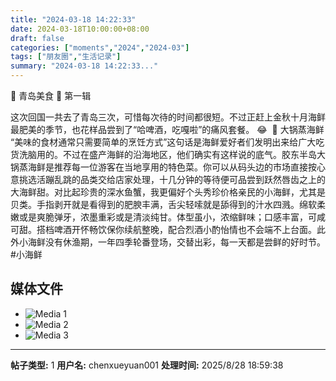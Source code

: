 ```yaml
---
title: "2024-03-18 14:22:33"
date: 2024-03-18T10:00:00+08:00
draft: false
categories: ["moments","2024","2024-03"]
tags: ["朋友圈","生活记录"]
summary: "2024-03-18 14:22:33..."
---
```


🦀 青岛美食 🦀 第一辑

这次回国一共去了青岛三次，可惜每次待的时间都很短。不过正赶上金秋十月海鲜最肥美的季节，也花样品尝到了“哈啤酒，吃嘎啦”的痛风套餐。 😂
​
​🦞 大锅蒸海鲜
​
“美味的食材​通常只需要简单的烹饪方式”这句话是海鲜爱好者们发明出来给广大吃货洗脑用的。不过在盛产海鲜的沿海地区，他们确实有这样说的底气。胶东半岛大锅蒸海鲜是推荐每一位游客在当地享用的特色菜。你可以从码头边的市场直接按心意挑选活蹦乱跳的品类交给店家处理，十几分钟的等待便可品尝到跃然唇齿之上的大海鲜甜。
​
​对比起珍贵的深水鱼蟹，我更偏好个头秀珍价格亲民的小海鲜，尤其是贝类。手指剥开就是看得到的肥腴丰满，舌尖轻嗦就是舔得到的汁水四溅。绵软柔嫩或是爽脆弹牙，浓墨重彩或是清淡纯甘。体型虽小，浓缩鲜味；口感丰富，可咸可甜。搭档啤酒开怀畅饮保你续航整晚，配合烈酒小酌怡情也不会端不上台面。此外小海鲜没有休渔期，一年四季轮番登场，交替出彩，每一天都是尝鲜的好时节。
​
​#小海鲜

## 媒体文件

- ![Media 1](/Moments/photos/2024-03-18/202403181422330.jpg)
- ![Media 2](/Moments/photos/2024-03-18/202403181422331.jpg)
- ![Media 3](/Moments/photos/2024-03-18/202403181422332.jpg)

---

**帖子类型:** 1
**用户名:** chenxueyuan001
**处理时间:** 2025/8/28 18:59:38